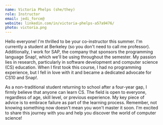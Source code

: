 ```yaml
---
name: Victoria Phelps (she/they)
role: Instructor
email: jedi_force@
website: linkedin.com/in/victoria-phelps-a57a9476/
photo: victoria.png
---
```

Hello everyone! I'm thrilled to be your co-instructor this summer. I'm currently a student at Berkeley (so you don't need to call me professor). Additionally, I work for SAP, the company that sponsors the programming language Snap!, which we'll be using throughout the semester. My passion lies in research, particularly in software development and computer science (CS) education. When I first took this course, I had no programming experience, but I fell in love with it and became a dedicated advocate for CS10 and Snap!.

As a non-traditional student returning to school after a four-year gap, I firmly believe that anyone can learn CS. The field is open to everyone, regardless of age, skill level, or previous experience. My key piece of advice is to embrace failure as part of the learning process. Remember, not knowing something now doesn't mean you won't master it soon. I'm excited to share this journey with you and help you discover the world of computer science!